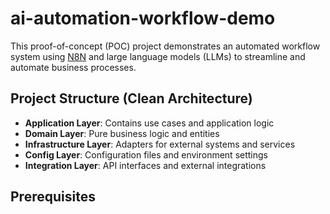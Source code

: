 # ai-automation-workflow-demo

This proof-of-concept (POC) project demonstrates an automated workflow system using [N8N](https://n8n.io/) and large language models (LLMs) to streamline and automate business processes.

## Project Structure (Clean Architecture)
- **Application Layer**: Contains use cases and application logic
- **Domain Layer**: Pure business logic and entities
- **Infrastructure Layer**: Adapters for external systems and services
- **Config Layer**: Configuration files and environment settings
- **Integration Layer**: API interfaces and external integrations

## Prerequisites

